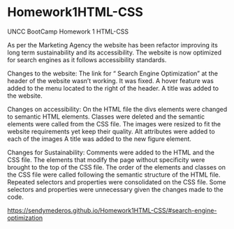 # Homework1HTML-CSS
UNCC BootCamp Homework 1 HTML-CSS

As per the Marketing Agency the website has been refactor improving its long term sustainability and its accessibility. 
The website is now optimized for search engines as it follows accessibility standards.

Changes to the website: 
  The link for “ Search Engine Optimization” at the header of the website wasn’t working. It was fixed. 
  A hover feature was added to the menu located to the right of the header. 
  A title was added to the website. 

Changes on accessibility: 
  On the HTML file the divs elements  were changed to semantic HTML elements. 
  Classes were deleted and the semantic elements were called from the CSS file. 
  The images were resized to fit the website requirements yet keep their quality. 
  Alt attributes were added to each of the images 
  A title was added to the new figure element.

Changes for Sustainability: 
  Comments were added to the HTML and the CSS file. 
  The elements that modify the page without specificity were brought to the top of the CSS file. 
  The order of the elements and classes on the CSS file were called following the semantic structure of the HTML file.    
  Repeated selectors and properties were consolidated on the CSS file. 
  Some selectors and properties were unnecessary given the changes made to the code. 

https://sendymederos.github.io/Homework1HTML-CSS/#search-engine-optimization
